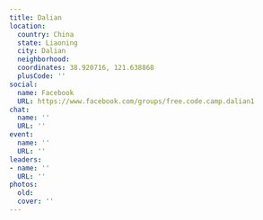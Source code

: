 ```yaml
---
title: Dalian
location:
  country: China
  state: Liaoning
  city: Dalian
  neighborhood: 
  coordinates: 38.920716, 121.638868
  plusCode: ''
social:
  name: Facebook
  URL: https://www.facebook.com/groups/free.code.camp.dalian1
chat:
  name: ''
  URL: ''
event:
  name: ''
  URL: ''
leaders:
- name: ''
  URL: ''
photos:
  old: 
  cover: ''
---
```

